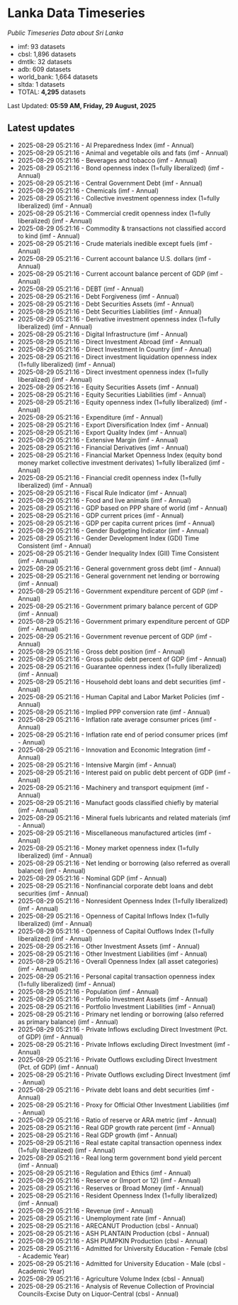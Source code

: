 # Lanka Data Timeseries
*Public Timeseries Data about Sri Lanka*

* imf: 93 datasets
* cbsl: 1,896 datasets
* dmtlk: 32 datasets
* adb: 609 datasets
* world_bank: 1,664 datasets
* sltda: 1 datasets
* TOTAL: **4,295** datasets

Last Updated: **05:59 AM, Friday, 29 August, 2025**

## Latest updates

* 2025-08-29 05:21:16 - AI Preparedness Index (imf - Annual)
* 2025-08-29 05:21:16 - Animal and vegetable oils and fats (imf - Annual)
* 2025-08-29 05:21:16 - Beverages and tobacco (imf - Annual)
* 2025-08-29 05:21:16 - Bond openness index (1=fully liberalized) (imf - Annual)
* 2025-08-29 05:21:16 - Central Government Debt (imf - Annual)
* 2025-08-29 05:21:16 - Chemicals (imf - Annual)
* 2025-08-29 05:21:16 - Collective investment openness index (1=fully liberalized) (imf - Annual)
* 2025-08-29 05:21:16 - Commercial credit openness index (1=fully liberalized) (imf - Annual)
* 2025-08-29 05:21:16 - Commodity & transactions not classified accord to kind (imf - Annual)
* 2025-08-29 05:21:16 - Crude materials inedible except fuels (imf - Annual)
* 2025-08-29 05:21:16 - Current account balance U.S. dollars (imf - Annual)
* 2025-08-29 05:21:16 - Current account balance percent of GDP (imf - Annual)
* 2025-08-29 05:21:16 - DEBT (imf - Annual)
* 2025-08-29 05:21:16 - Debt Forgiveness (imf - Annual)
* 2025-08-29 05:21:16 - Debt Securities Assets (imf - Annual)
* 2025-08-29 05:21:16 - Debt Securities Liabilities (imf - Annual)
* 2025-08-29 05:21:16 - Derivative investment openness index (1=fully liberalized) (imf - Annual)
* 2025-08-29 05:21:16 - Digital Infrastructure (imf - Annual)
* 2025-08-29 05:21:16 - Direct Investment Abroad (imf - Annual)
* 2025-08-29 05:21:16 - Direct Investment In Country (imf - Annual)
* 2025-08-29 05:21:16 - Direct investment liquidation openness index (1=fully liberalized) (imf - Annual)
* 2025-08-29 05:21:16 - Direct investment openness index (1=fully liberalized) (imf - Annual)
* 2025-08-29 05:21:16 - Equity Securities Assets (imf - Annual)
* 2025-08-29 05:21:16 - Equity Securities Liabilities (imf - Annual)
* 2025-08-29 05:21:16 - Equity openness index (1=fully liberalized) (imf - Annual)
* 2025-08-29 05:21:16 - Expenditure (imf - Annual)
* 2025-08-29 05:21:16 - Export Diversification Index (imf - Annual)
* 2025-08-29 05:21:16 - Export Quality Index (imf - Annual)
* 2025-08-29 05:21:16 - Extensive Margin (imf - Annual)
* 2025-08-29 05:21:16 - Financial Derivatives (imf - Annual)
* 2025-08-29 05:21:16 - Financial Market Openness Index (equity bond money market collective investment derivates) 1=fully liberalized (imf - Annual)
* 2025-08-29 05:21:16 - Financial credit openness index (1=fully liberalized) (imf - Annual)
* 2025-08-29 05:21:16 - Fiscal Rule Indicator (imf - Annual)
* 2025-08-29 05:21:16 - Food and live animals (imf - Annual)
* 2025-08-29 05:21:16 - GDP based on PPP share of world (imf - Annual)
* 2025-08-29 05:21:16 - GDP current prices (imf - Annual)
* 2025-08-29 05:21:16 - GDP per capita current prices (imf - Annual)
* 2025-08-29 05:21:16 - Gender Budgeting Indicator (imf - Annual)
* 2025-08-29 05:21:16 - Gender Development Index (GDI) Time Consistent (imf - Annual)
* 2025-08-29 05:21:16 - Gender Inequality Index (GII) Time Consistent (imf - Annual)
* 2025-08-29 05:21:16 - General government gross debt (imf - Annual)
* 2025-08-29 05:21:16 - General government net lending or borrowing (imf - Annual)
* 2025-08-29 05:21:16 - Government expenditure percent of GDP (imf - Annual)
* 2025-08-29 05:21:16 - Government primary balance percent of GDP (imf - Annual)
* 2025-08-29 05:21:16 - Government primary expenditure percent of GDP (imf - Annual)
* 2025-08-29 05:21:16 - Government revenue percent of GDP (imf - Annual)
* 2025-08-29 05:21:16 - Gross debt position (imf - Annual)
* 2025-08-29 05:21:16 - Gross public debt percent of GDP (imf - Annual)
* 2025-08-29 05:21:16 - Guarantee openness index (1=fully liberalized) (imf - Annual)
* 2025-08-29 05:21:16 - Household debt loans and debt securities (imf - Annual)
* 2025-08-29 05:21:16 - Human Capital and Labor Market Policies (imf - Annual)
* 2025-08-29 05:21:16 - Implied PPP conversion rate (imf - Annual)
* 2025-08-29 05:21:16 - Inflation rate average consumer prices (imf - Annual)
* 2025-08-29 05:21:16 - Inflation rate end of period consumer prices (imf - Annual)
* 2025-08-29 05:21:16 - Innovation and Economic Integration (imf - Annual)
* 2025-08-29 05:21:16 - Intensive Margin (imf - Annual)
* 2025-08-29 05:21:16 - Interest paid on public debt percent of GDP (imf - Annual)
* 2025-08-29 05:21:16 - Machinery and transport equipment (imf - Annual)
* 2025-08-29 05:21:16 - Manufact goods classified chiefly by material (imf - Annual)
* 2025-08-29 05:21:16 - Mineral fuels lubricants and related materials (imf - Annual)
* 2025-08-29 05:21:16 - Miscellaneous manufactured articles (imf - Annual)
* 2025-08-29 05:21:16 - Money market openness index (1=fully liberalized) (imf - Annual)
* 2025-08-29 05:21:16 - Net lending or borrowing (also referred as overall balance) (imf - Annual)
* 2025-08-29 05:21:16 - Nominal GDP (imf - Annual)
* 2025-08-29 05:21:16 - Nonfinancial corporate debt loans and debt securities (imf - Annual)
* 2025-08-29 05:21:16 - Nonresident Openness Index (1=fully liberalized) (imf - Annual)
* 2025-08-29 05:21:16 - Openness of Capital Inflows Index (1=fully liberalized) (imf - Annual)
* 2025-08-29 05:21:16 - Openness of Capital Outflows Index (1=fully liberalized) (imf - Annual)
* 2025-08-29 05:21:16 - Other Investment Assets (imf - Annual)
* 2025-08-29 05:21:16 - Other Investment Liabilities (imf - Annual)
* 2025-08-29 05:21:16 - Overall Openness Index (all asset categories) (imf - Annual)
* 2025-08-29 05:21:16 - Personal capital transaction openness index (1=fully liberalized) (imf - Annual)
* 2025-08-29 05:21:16 - Population (imf - Annual)
* 2025-08-29 05:21:16 - Portfolio Investment Assets (imf - Annual)
* 2025-08-29 05:21:16 - Portfolio Investment Liabilities (imf - Annual)
* 2025-08-29 05:21:16 - Primary net lending or borrowing (also referred as primary balance) (imf - Annual)
* 2025-08-29 05:21:16 - Private Inflows excluding Direct Investment (Pct. of GDP) (imf - Annual)
* 2025-08-29 05:21:16 - Private Inflows excluding Direct Investment (imf - Annual)
* 2025-08-29 05:21:16 - Private Outflows excluding Direct Investment (Pct. of GDP) (imf - Annual)
* 2025-08-29 05:21:16 - Private Outflows excluding Direct Investment (imf - Annual)
* 2025-08-29 05:21:16 - Private debt loans and debt securities (imf - Annual)
* 2025-08-29 05:21:16 - Proxy for Official Other Investment Liabilities (imf - Annual)
* 2025-08-29 05:21:16 - Ratio of reserve or ARA metric (imf - Annual)
* 2025-08-29 05:21:16 - Real GDP growth rate percent (imf - Annual)
* 2025-08-29 05:21:16 - Real GDP growth (imf - Annual)
* 2025-08-29 05:21:16 - Real estate capital transaction openness index (1=fully liberalized) (imf - Annual)
* 2025-08-29 05:21:16 - Real long term government bond yield percent (imf - Annual)
* 2025-08-29 05:21:16 - Regulation and Ethics (imf - Annual)
* 2025-08-29 05:21:16 - Reserve or (Import or 12) (imf - Annual)
* 2025-08-29 05:21:16 - Reserves or Broad Money (imf - Annual)
* 2025-08-29 05:21:16 - Resident Openness Index (1=fully liberalized) (imf - Annual)
* 2025-08-29 05:21:16 - Revenue (imf - Annual)
* 2025-08-29 05:21:16 - Unemployment rate (imf - Annual)
* 2025-08-29 05:21:16 - ARECANUT Production (cbsl - Annual)
* 2025-08-29 05:21:16 - ASH PLANTAIN Production (cbsl - Annual)
* 2025-08-29 05:21:16 - ASH PUMPKIN Production (cbsl - Annual)
* 2025-08-29 05:21:16 - Admitted for University Education - Female (cbsl - Academic Year)
* 2025-08-29 05:21:16 - Admitted for University Education - Male (cbsl - Academic Year)
* 2025-08-29 05:21:16 - Agriculture Volume Index (cbsl - Annual)
* 2025-08-29 05:21:16 - Analysis of Revenue Collection of Provincial Councils-Excise Duty on Liquor-Central (cbsl - Annual)